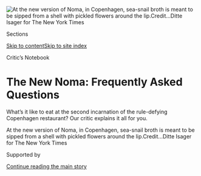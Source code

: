 <div id="app">

<div>

<div>

<div>

</div>

<div data-aria-hidden="false">

<div id="site-content" data-role="main">

<div>

<div class="css-1aor85t" style="opacity:0.000000001;z-index:-1;visibility:hidden">

<div class="css-1hqnpie">

<div class="css-epjblv">

<span class="css-17xtcya">[Food](/section/food)</span><span class="css-x15j1o">|</span><span class="css-fwqvlz">The
New Noma: Frequently Asked
Questions</span>

</div>

<div class="css-k008qs">

<div class="css-1iwv8en">

<span class="css-18z7m18"></span>

<div>

</div>

</div>

<span class="css-1n6z4y">https://nyti.ms/2Kcz10n</span>

<div class="css-1705lsu">

<div class="css-4xjgmj">

<div class="css-4skfbu" data-role="toolbar" data-aria-label="Social Media Share buttons, Save button, and Comments Panel with current comment count" data-testid="share-tools">

  - 
  - 
  - 
  - 
    
    <div class="css-6n7j50">
    
    </div>

  - 
  - 

</div>

</div>

</div>

</div>

</div>

</div>

<div class="css-11qgg8s">

</div>

<div id="fullBleedHeaderContent">

<div class="css-n4ws9g">

![<span class="css-16f3y1r e13ogyst0" data-aria-hidden="true">At the new
version of Noma, in Copenhagen, sea-snail broth is meant to be sipped
from a shell with pickled flowers around the
lip.</span><span class="css-cnj6d5 e1z0qqy90" itemprop="copyrightHolder"><span class="css-1ly73wi e1tej78p0">Credit...</span><span><span>Ditte
Isager for The New York
Times</span></span></span>](https://static01.graylady3jvrrxbe.onion/images/2018/04/25/dining/25noma/25noma-articleLarge.jpg?quality=75&auto=webp&disable=upscale)

</div>

<div class="css-a3jxye">

<div class="css-6cn7ki">

<div class="NYTAppHideMasthead css-1bcu9v6 e1suatyy0">

<div class="section css-1o1qe8k e1suatyy2">

<div class="css-cu5p7t er09x8g0">

<div class="css-6n7j50">

</div>

<span class="css-1dv1kvn">Sections</span>

[Skip to content](#site-content)[Skip to site index](#site-index)

</div>

<div class="css-10698na e1huz5gh0">

</div>

</div>

</div>

Critic’s Notebook

<div class="css-1sojcmr ehdk2mb0">

# The New Noma: Frequently Asked Questions

</div>

What’s it like to eat at the second incarnation of the rule-defying
Copenhagen restaurant? Our critic explains it all for you.

</div>

</div>

<div class="css-nwzfg5 e1gnum310">

<span class="css-1f9pvn2 dining">At the new version of Noma, in
Copenhagen, sea-snail broth is meant to be sipped from a shell with
pickled flowers around the
lip.</span><span class="css-cnj6d5 e1z0qqy90" itemprop="copyrightHolder"><span class="css-1ly73wi e1tej78p0">Credit...</span><span><span>Ditte
Isager for The New York Times</span></span></span>

</div>

<div id="sponsor-wrapper" class="css-1hyfx7x">

<div id="sponsor-slug" class="css-19vbshk">

Supported by

</div>

[Continue reading the main
story](#after-sponsor)

<div id="sponsor" class="ad sponsor-wrapper" style="text-align:center;height:100%;display:block">

</div>

<div id="after-sponsor">

</div>

</div>

<div class="css-1wx1auc e1gnum311">

<div class="css-18e8msd">

<div class="css-vp77d3 epjyd6m0">

<div class="css-1baulvz">

By [<span class="css-1baulvz last-byline" itemprop="name">Pete
Wells</span>](http://www.nytimes3xbfgragh.onion/by/pete-wells)

</div>

</div>

  - April 24,
    2018

  - 
    
    <div class="css-4xjgmj">
    
    <div class="css-d8bdto" data-role="toolbar" data-aria-label="Social Media Share buttons, Save button, and Comments Panel with current comment count" data-testid="share-tools">
    
      - 
      - 
      - 
      - 
        
        <div class="css-6n7j50">
        
        </div>
    
      - 
      - 
    
    </div>
    
    </div>

</div>

</div>

</div>

<div class="section meteredContent css-1r7ky0e" name="articleBody" itemprop="articleBody">

<div class="css-1fanzo5 StoryBodyCompanionColumn">

<div class="css-53u6y8">

**What is the “new Noma”?**

It’s what the tasting-menu set calls the compound in Copenhagen where
the chef René Redzepi [recently
transplanted](https://www.nytimes3xbfgragh.onion/2015/09/16/dining/noma-rene-redzepi-urban-farm.html)
the restaurant that invented New Nordic cuisine. The original Noma
operated in a 1765 warehouse for dried fish and whale oil on a city pier
from 2003 until February 2017. The [new Noma](http://noma.dk/) served
its first customers on Feb. 16, 2018.

</div>

</div>

<div class="css-79elbk" data-testid="photoviewer-wrapper">

<div class="css-z3e15g" data-testid="photoviewer-wrapper-hidden">

</div>

<div class="css-1a48zt4 ehw59r15" data-testid="photoviewer-children">

![<span class="css-16f3y1r e13ogyst0" data-aria-hidden="true">Employees
and the chef, René Redzepi, third from left in the front row, assemble
by the door when a new party
arrives.</span><span class="css-cnj6d5 e1z0qqy90" itemprop="copyrightHolder"><span class="css-1ly73wi e1tej78p0">Credit...</span><span>Ditte
Isager for The New York
Times</span></span>](https://static01.graylady3jvrrxbe.onion/images/2018/04/25/dining/25Noma13/25Noma13-articleLarge.jpg?quality=75&auto=webp&disable=upscale)

</div>

</div>

<div class="css-1fanzo5 StoryBodyCompanionColumn">

<div class="css-53u6y8">

**Will I be able to get a reservation?**

You might. Less than a day after its online ticketing system opened, in
November, journalists, cooks, locals and destination-restaurant pilgrims
from around the world had booked every seat through the end of April.
This critic, not very quick on the draw, failed to get a table, but a
former colleague who has written about Noma did, and offered a seat at
his table. Sporadically, the restaurant seems to find additional space
and puts new tickets up for sale. More usefully, the second batch of
tickets, running through the end of September, has not quite sold out
yet. A table for eight, in particular, is up for grabs on many
dates.

</div>

</div>

<div class="css-1fanzo5 StoryBodyCompanionColumn">

<div class="css-53u6y8">

</div>

</div>

<div class="css-79elbk" data-testid="photoviewer-wrapper">

<div class="css-z3e15g" data-testid="photoviewer-wrapper-hidden">

</div>

<div class="css-1a48zt4 ehw59r15" data-testid="photoviewer-children">

<div class="css-1xdhyk6 erfvjey0">

<span class="css-1ly73wi e1tej78p0">Image</span>

<div class="css-zjzyr8">

<div data-testid="lazyimage-container" style="height:257.77777777777777px">

</div>

</div>

</div>

<span class="css-16f3y1r e13ogyst0" data-aria-hidden="true">The
restaurant is one of several buildings, including a greenhouse, on the
bank of a pond in the city’s Christiania
section.</span><span class="css-cnj6d5 e1z0qqy90" itemprop="copyrightHolder"><span class="css-1ly73wi e1tej78p0">Credit...</span><span>Signe
Birck for The New York Times</span></span>

</div>

</div>

<div class="css-1fanzo5 StoryBodyCompanionColumn">

<div class="css-53u6y8">

**Where is it?**

The mailing address is Refshalevej 96, 1432 Copenhagen K, Denmark. More
generally, the new Noma is in the part of the city called Christiania,
where fortified walls were built on landfill in the 1600s to defend the
city. The area was neglected until it was taken over by residents in
1971, first as a playground and then as the base of Freetown, an
experimental anarchist community that proclaimed itself self-governing
and self-sufficient. “It is so far the biggest opportunity to build a
society from scratch,” one of the founders wrote. “For those who feel
the beating of the pioneer heart there can be no doubt as to the purpose
of Christiania.”

**Does the pioneer heart still beat in Christiania?**

Yes, despite continuing conflict over hashish vendors on Pusher Street.
The Noma complex, parts of which were still behind plywood early this
month, is an island within the island of Christiania. It is cordoned off
by a chain-link fence through which you can see the closest neighbor’s
home, a makeshift yurt in the woods. At the edge of the property is a
pond where swans, mallards and coots paddle around. It is as if Mr.
Redzepi had located Copenhagen’s back door and walked through it,
carrying the restaurant with
him.

</div>

</div>

<div class="css-79elbk" data-testid="photoviewer-wrapper">

<div class="css-z3e15g" data-testid="photoviewer-wrapper-hidden">

</div>

<div class="css-1a48zt4 ehw59r15" data-testid="photoviewer-children">

<div class="css-1xdhyk6 erfvjey0">

<span class="css-1ly73wi e1tej78p0">Image</span>

<div class="css-zjzyr8">

<div data-testid="lazyimage-container" style="height:483.33333333333326px">

</div>

</div>

</div>

<span class="css-16f3y1r e13ogyst0" data-aria-hidden="true">The
architect Bjarke Ingels conceived the kitchen and other areas as huts
connected by glass
ceilings.</span><span class="css-cnj6d5 e1z0qqy90" itemprop="copyrightHolder"><span class="css-1ly73wi e1tej78p0">Credit...</span><span>Ditte
Isager for The New York Times</span></span>

</div>

</div>

<div class="css-1fanzo5 StoryBodyCompanionColumn">

<div class="css-53u6y8">

**Does Noma look like a restaurant?**

Not as the word is commonly understood, no. With its rooftop garden, its
cluster of outbuildings and a main structure where work is carried on in
a cluster of “huts” connected by glass-roofed corridors, it more closely
resembles the campus of a tech firm or a small progressive college.

**Who designed it?**

The Danish architecture firm [BIG](http://www.big.dk/), led by Bjarke
Ingels. (BIG is also responsible for the trash-burning power plant that
you can see from the dining room, and that will have a 2,000-foot-long
ski run on its roof when it is finished.) According to Mr. Ingels, the
layout was inspired by the clustered structures on a traditional Danish
farmstead. Mr. Redzepi, who as the son of a Muslim father of Albanian
descent and a Christian mother from Denmark is something of an outsider
in Danish culture, has told people that the central building where the
kitchen and dining room sit is derived from Viking
longhouses.

</div>

</div>

<div class="css-1fanzo5 StoryBodyCompanionColumn">

<div class="css-53u6y8">

</div>

</div>

<div class="css-79elbk" data-testid="photoviewer-wrapper">

<div class="css-z3e15g" data-testid="photoviewer-wrapper-hidden">

</div>

<div class="css-1a48zt4 ehw59r15" data-testid="photoviewer-children">

<div class="css-1xdhyk6 erfvjey0">

<span class="css-1ly73wi e1tej78p0">Image</span>

<div class="css-zjzyr8">

<div data-testid="lazyimage-container" style="height:483.33333333333326px">

</div>

</div>

</div>

<span class="css-16f3y1r e13ogyst0" data-aria-hidden="true">The menu’s
oceanic theme is foreshadowed by sea creatures preserved in
jars.</span><span class="css-cnj6d5 e1z0qqy90" itemprop="copyrightHolder"><span class="css-1ly73wi e1tej78p0">Credit...</span><span>Ditte
Isager for The New York Times</span></span>

</div>

</div>

<div class="css-1fanzo5 StoryBodyCompanionColumn">

<div class="css-53u6y8">

**If I get a reservation, will eating at Noma make me feel like a
Viking?**

Probably not, unless you precede your meal with a score on Pusher
Street. Viking longhouses were windowless, underfurnished, smoky and
probably smelly, given that farm animals slept in them. Noma’s dining
room, by contrast, is meticulously carpentered together, from the peaked
ceiling to the bare floor, out of sanded oak and Douglas fir. It has
spindle-legged, custom-built Danish-modern tables and chairs beside
glass walls with a view of the pond and woods. The kitchen, which you
can see from the dining room, is well ventilated. From time to time you
might hear chords of whatever music the cooks are listening to. The
animals living inside the complex — king crabs and mollusks in shades of
pink and aquamarine generally seen only on the residents of [Bikini
Bottom](https://www.youtube.com/watch?v=RjUVOBory70) — are kept in tanks
with no noticeable odor. The 42 or so diners are typically well groomed
and carefully, if not formally, dressed. Although they are not given to
marauding and pillaging, they are not particularly solemn, either. Noma
is not a place of worship.

**What will happen when I arrive?**

You may look for a sign. You will not see one, but if you see
greenhouses and a long concrete bunker built into a 17th-century earthen
rampart, you are in the right place. Somebody will greet you at the
gate, perhaps Ali Sonko, who immigrated to Denmark from Gambia, started
at Noma as a dishwasher and is now one of Mr. Redzepi’s partners. If you
are a repeat customer, he may hug you before leading you to the
restaurant. When you enter, most of the kitchen and dining room staff,
including Mr. Redzepi, will be standing inside the door. They will act
as if they have been particularly looking forward to your arrival and
had all the time in the world to greet you. It is a little like meeting
the von Trapp children. Once this ritual is over, they return to their
posts and you are brought to your table. A glass of sparkling wine will
probably materialize
quickly.

</div>

</div>

<div class="css-79elbk" data-testid="photoviewer-wrapper">

<div class="css-z3e15g" data-testid="photoviewer-wrapper-hidden">

</div>

<div class="css-1a48zt4 ehw59r15" data-testid="photoviewer-children">

<div class="css-1xdhyk6 erfvjey0">

<span class="css-1ly73wi e1tej78p0">Image</span>

<div class="css-zjzyr8">

<div data-testid="lazyimage-container" style="height:483.33333333333326px">

</div>

</div>

</div>

<span class="css-16f3y1r e13ogyst0" data-aria-hidden="true">Noma seats
about 42 diners in comfortable, understated
style.</span><span class="css-cnj6d5 e1z0qqy90" itemprop="copyrightHolder"><span class="css-1ly73wi e1tej78p0">Credit...</span><span>Ditte
Isager for The New York Times</span></span>

</div>

</div>

<div class="css-1fanzo5 StoryBodyCompanionColumn">

<div class="css-53u6y8">

**How are meals at the new Noma different?**

The menus are more tightly focused. The old Noma restricted itself to
ingredients that grew in the Nordic countries. The new one narrows the
scope even more, with three major themes a year that stick to what Mr.
Redzepi thinks is best at the time. The menu in late spring and summer
will revolve around plants, although it will not necessarily be
vegetarian. “We will have things we think belong, like ants and snails,”
Mr. Redzepi said during one of his frequent trips to the dining room.
“They’re there, in the garden.” Foragers and hunters will supply the
late-fall and early-winter kitchen with wild mushrooms, nuts, game
birds, deer, moose, bear. Every course in the current menu, in effect
until late spring, contains something from the ocean.

**How many courses are in the tasting menu?**

There are around 20 dishes, a few of which come at the same time.
Matchstick strips of the firmer bits of a mahogany clam, decorated with
seaweed fronds and little salt-preserved unripe gooseberries and black
currant buds, arrive in its shell in a bath of mussel juice and oil
pressed from black-currant wood at the same moment as a bay scallop and
its roe, pulled from Norwegian seas by a diver named Roderick Sloan, who
must be immune to hypothermia.

**Is that good?**

Unless Mr. Sloan is a friend of yours, the scallop is likely to be the
sweetest you have ever tasted. The clam is briny and tart and chewy, and
affects you like a splash of Norwegian water in the face.

</div>

</div>

<div class="css-1fanzo5 StoryBodyCompanionColumn">

<div class="css-53u6y8">

**Will I see a menu before I eat?**

In a manner of speaking, yes. You won’t see a printed menu until the
meal is over, but hanging to the right of the entrance is a framed
beachcomber’s collage of shells, seaweeds, starfish, sea horses and
other saltwater creatures. Nearly every course is represented
somewhere.

</div>

</div>

<div class="css-79elbk" data-testid="photoviewer-wrapper">

<div class="css-z3e15g" data-testid="photoviewer-wrapper-hidden">

</div>

<div class="css-1a48zt4 ehw59r15" data-testid="photoviewer-children">

<div class="css-1xdhyk6 erfvjey0">

<span class="css-1ly73wi e1tej78p0">Image</span>

<div class="css-zjzyr8">

<div data-testid="lazyimage-container" style="height:257.77777777777777px">

</div>

</div>

</div>

<span class="css-16f3y1r e13ogyst0" data-aria-hidden="true">In lieu of a
paper menu by the door, Noma displays a beachcomber’s collage
representing nearly every course, and some decorative creatures that are
not
served.  
  
</span><span class="css-cnj6d5 e1z0qqy90" itemprop="copyrightHolder"><span class="css-1ly73wi e1tej78p0">Credit...</span><span>Ditte
Isager for The New York Times</span></span>

</div>

</div>

<div class="css-1fanzo5 StoryBodyCompanionColumn">

<div class="css-53u6y8">

**Is Noma serving sea horse and starfish?**

Both are decorative items in the collage, like the polished rocks,
although the test kitchen gave ground starfish the old college try. “We
did not enjoy it,” Mr. Redzepi said, emphatically. Instead cooks paint a
starfish on the plate with a pearlescent sauce of egg yolks and
pumpkin-seed oil and cover it with wild Danish trout roe. Studded with
tiny flecks of dried fermented plum, it is wonderful to eat, although
you could see trompe l’oeil plating as a small betrayal of the
all-natural ethos that animates most of Noma’s cooking.

**What is the black-and-white shell, the size of a soapdish, in the
bottom-left corner of the collage?**

A horse mussel. Horse mussels are almost never eaten, not even by
horses. After throwing away the nondelicious parts, which Mr. Redzepi
estimates at roughly two-thirds to three-quarters of the animal, Noma’s
cooks stew the rest with chanterelles they preserved in oil last year.
It tastes meaty, a bit like lamb, or at least more like lamb than
anything else on the menu, and its flavor is considerably perked up by
some tart foraged mirabelle plums, salted and dried before the
winter.

</div>

</div>

<div class="css-79elbk" data-testid="photoviewer-wrapper">

<div class="css-z3e15g" data-testid="photoviewer-wrapper-hidden">

</div>

<div class="css-1a48zt4 ehw59r15" data-testid="photoviewer-children">

<div class="css-1xdhyk6 erfvjey0">

<span class="css-1ly73wi e1tej78p0">Image</span>

<div class="css-zjzyr8">

<div data-testid="lazyimage-container" style="height:483.33333333333326px">

</div>

</div>

</div>

<span class="css-16f3y1r e13ogyst0" data-aria-hidden="true">Many of the
shellfish are procured by a diver from waters near the Arctic
Circle.</span><span class="css-cnj6d5 e1z0qqy90" itemprop="copyrightHolder"><span class="css-1ly73wi e1tej78p0">Credit...</span><span>Ditte
Isager for The New York Times</span></span>

</div>

</div>

<div class="css-1fanzo5 StoryBodyCompanionColumn">

<div class="css-53u6y8">

**Should I start eating horse mussels?**

If you can get them the way Noma cooks them, sure.

**Are regular blue mussels not on the menu?**

</div>

</div>

<div class="css-1fanzo5 StoryBodyCompanionColumn">

<div class="css-53u6y8">

They are, and they must be among the best mussels on earth. Four or five
of their stout bellies have been joined together after being separated
from the stringier bits, which are ground up in a smoked butter sauce
that is insanely
good.

</div>

</div>

<div class="css-79elbk" data-testid="photoviewer-wrapper">

<div class="css-z3e15g" data-testid="photoviewer-wrapper-hidden">

</div>

<div class="css-1a48zt4 ehw59r15" data-testid="photoviewer-children">

<div class="css-1xdhyk6 erfvjey0">

<span class="css-1ly73wi e1tej78p0">Image</span>

<div class="css-zjzyr8">

<div data-testid="lazyimage-container" style="height:483.33333333333326px">

</div>

</div>

</div>

<span class="css-16f3y1r e13ogyst0" data-aria-hidden="true">A ring of
pink lumpfish roe is visible beneath a
jellyfish.</span><span class="css-cnj6d5 e1z0qqy90" itemprop="copyrightHolder"><span class="css-1ly73wi e1tej78p0">Credit...</span><span>Ditte
Isager for The New York Times</span></span>

</div>

</div>

<div class="css-1fanzo5 StoryBodyCompanionColumn">

<div class="css-53u6y8">

**Does the all-seafood menu get monotonous?**

Not for a minute. At around two hours, the meal skates along briskly and
pulls a greater variety of flavors out of the Nordic waters than another
restaurant would get by importing seafood from around the world.

**How do all these courses get to my table?**

Mr. Redzepi will bring one or two, stopping to chat about, say, snails
and starfish. Others will be brought by cooks. You will probably be
served by Lars Korby, who helps herd the wine collection; James
Spreadbury, a kindly Australian who manages the restaurant; Mette
Soberg, who as head of Noma’s research and development department works
out the first drafts of many dishes. There is no discernible hierarchy
in the service staff, although Mr. Redzepi is obviously the
boss.

</div>

</div>

<div class="css-79elbk" data-testid="photoviewer-wrapper">

<div class="css-z3e15g" data-testid="photoviewer-wrapper-hidden">

</div>

<div class="css-1a48zt4 ehw59r15" data-testid="photoviewer-children">

<div class="css-1xdhyk6 erfvjey0">

<span class="css-1ly73wi e1tej78p0">Image</span>

<div class="css-zjzyr8">

<div data-testid="lazyimage-container" style="height:257.77777777777777px">

</div>

</div>

</div>

<span class="css-16f3y1r e13ogyst0" data-aria-hidden="true">The kitchen
layout with free-standing work stations was first tried out at a pop-up
in
Mexico.</span><span class="css-cnj6d5 e1z0qqy90" itemprop="copyrightHolder"><span class="css-1ly73wi e1tej78p0">Credit...</span><span>Ditte
Isager for The New York Times</span></span>

</div>

</div>

<div class="css-1fanzo5 StoryBodyCompanionColumn">

<div class="css-53u6y8">

**What happened to the famous fermentation laboratory?**

The laboratory and its director, David Zilber, used to work out of a
shipping container outside the old restaurant. Now both have moved
indoors, and have been given a walk-in refrigerator stacked with various
garums and “peaso,” a relative of miso made with yellow peas. Something
fermented turns up in every course on the current menu, including the
esoteric juices — saffron and Arctic thyme is a typical example — that
can be had in place of a wine pairing. The restaurant’s work with
fermentation is so extensive that it fills a book, [“The Noma Guide to
Fermentation,”](https://www.workman.com/products/the-noma-guide-to-fermentation-foundations-of-flavor)
by Mr. Zilber and Mr. Redzepi, to be published this year.

**I neither know nor care how fermentation works. Will I still
appreciate the food?**

If you can enjoy wine or cheese without understanding their metabolic
underpinnings, you will be fine. But when you are eating something at
Noma that tastes like much more than the sum of its parts, when you
realize that few of the restaurant’s many imitators load as much depth
and complexity into their cooking, when you start to lose your bearings
and can’t quite figure out what is happening, it can be helpful to
recall that just out of sight is an entire room full of special
sauce.

</div>

</div>

<div class="css-1fanzo5 StoryBodyCompanionColumn">

<div class="css-53u6y8">

</div>

</div>

<div class="css-79elbk" data-testid="photoviewer-wrapper">

<div class="css-z3e15g" data-testid="photoviewer-wrapper-hidden">

</div>

<div class="css-1a48zt4 ehw59r15" data-testid="photoviewer-children">

<div class="css-1xdhyk6 erfvjey0">

<span class="css-1ly73wi e1tej78p0">Image</span>

<div class="css-zjzyr8">

<div data-testid="lazyimage-container" style="height:483.33333333333326px">

</div>

</div>

</div>

<span class="css-16f3y1r e13ogyst0" data-aria-hidden="true">Every course
contains something from the ocean; one of the desserts is a plankton
cake.</span><span class="css-cnj6d5 e1z0qqy90" itemprop="copyrightHolder"><span class="css-1ly73wi e1tej78p0">Credit...</span><span>Ditte
Isager for The New York Times</span></span>

</div>

</div>

<div class="css-1fanzo5 StoryBodyCompanionColumn">

<div class="css-53u6y8">

**Does fermentation make everything at Noma taste great?**

You may reach an answer in the negative if you drink the green liquid of
plankton and raw pumpkin-seed milk thinned with yogurt whey. And then
you may find yourself reflecting that to explore the boundaries of
deliciousness it is sometimes necessary to go beyond them.

**Will I avoid plankton if I get the wine pairing?**

Not necessarily. One current dessert is a plankton mousse under a
toasted-milk crumble. It does not taste weird at all. Neither do the two
desserts made with kelp, but none of them is as likable over the short
term (and probably the long term, too) as the icy cloudberry soup with
snowdrifts of frozen yogurt and tiny candied pine cones, as chewy as
jelly beans.

**All these small portions look as if they’d been put on the plate by a
team of synchronized hummingbirds. Will I get enough to eat?**

Just before the finale of desserts, when you may be second-guessing Mr.
Redzepi’s decision not to serve any bread with this menu, something
close to perfect happens. It is a dish called “head of the cod.” It is
not an entire head, but the meatiest chunks on sharp blades of bone that
have been as carefully trimmed as any Frenched rack of lamb. The fish
has been brushed with seaweed and mushroom glazes reminiscent of soy and
miso and then grilled, something like the way yellowtail collar is
cooked in an izakaya. There are four cuts and three garnishes, so you
have the option of, say, dipping the cheek in horseradish oil and
dredging the tongue in a tart pesto made from ground Danish wood ants.
The fish is soft, extravagantly rich, and by the time you have found the
last shred of flesh you are ready for something
sweet.

</div>

</div>

<div class="css-79elbk" data-testid="photoviewer-wrapper">

<div class="css-z3e15g" data-testid="photoviewer-wrapper-hidden">

</div>

<div class="css-1a48zt4 ehw59r15" data-testid="photoviewer-children">

<div class="css-1xdhyk6 erfvjey0">

<span class="css-1ly73wi e1tej78p0">Image</span>

<div class="css-zjzyr8">

<div data-testid="lazyimage-container" style="height:483.33333333333326px">

</div>

</div>

</div>

<span class="css-16f3y1r e13ogyst0" data-aria-hidden="true">The final
course before dessert is sections of cod head with grilled ramson
leaves.</span><span class="css-cnj6d5 e1z0qqy90" itemprop="copyrightHolder"><span class="css-1ly73wi e1tej78p0">Credit...</span><span>Ditte
Isager for The New York Times</span></span>

</div>

</div>

<div class="css-1fanzo5 StoryBodyCompanionColumn">

<div class="css-53u6y8">

**What is Noma all about?**

The cod-head dish sums it up. Noma’s strategy in all things is to get
rid of any received notions of luxury in restaurants and replace them
with something seen as more humble (pottery spun on a wheel instead of
Bernardaud porcelain), eccentric (natural wines rather than blue-chip
Bordeaux), overlooked (horse mussels instead of no horse mussels), or
undervalued (cod heads for lobster). Mr. Redzepi and his colleagues have
rebuilt the template of high-end, destination dining piece by piece with
stuff that has been thought about, considered and chosen for a reason.
Sometimes the cook or dining-room worker bringing the food to your table
tells you the reason, but even when you’re not told, you can still sense
that everything has a purpose. That’s what Noma is about as a business
serving food. As an aesthetic project, it is also about questioning
received hierarchies of value. The stray plant in your backyard or
window box is a weed only if you pull it out. Let it grow and it could
be a wildflower, or a tasty addition to tonight’s salad.

</div>

</div>

<div class="css-1fanzo5 StoryBodyCompanionColumn">

<div class="css-53u6y8">

**How much does it cost?**

About $375 for lunch or dinner without drinks, paid in advance when you
reserve on the restaurant’s website. Wine pairings cost about $166 and
the slate of juices runs about $133. Each night four students, randomly
chosen from a waiting list, are seated and charged about $165 a person,
including wine or juice pairings.

**Isn’t $375 a lot of money?**

Yes. Noma is redefining luxury, not abolishing it.

[*Follow NYT Food on
Facebook*](https://www.facebookcorewwwi.onion/nytfood/)*,*
[*Instagram*](https://instagram.com/nytfood)*,*
[*Twitter*](https://twitter.com/nytfood) *and*
[*Pinterest*](https://www.pinterest.com/nytfood/)*.* [*Get regular
updates from NYT Cooking, with recipe suggestions, cooking tips and
shopping
advice*](https://www.nytimes3xbfgragh.onion/newsletters/cooking)*.*

</div>

</div>

</div>

<div>

</div>

<div>

</div>

<div>

</div>

<div>

<div id="bottom-wrapper" class="css-1ede5it">

<div id="bottom-slug" class="css-l9onyx">

Advertisement

</div>

[Continue reading the main
story](#after-bottom)

<div id="bottom" class="ad bottom-wrapper" style="text-align:center;height:100%;display:block;min-height:90px">

</div>

<div id="after-bottom">

</div>

</div>

</div>

</div>

</div>

## Site Index

<div>

</div>

## Site Information Navigation

  - [© <span>2020</span> <span>The New York Times
    Company</span>](https://help.nytimes3xbfgragh.onion/hc/en-us/articles/115014792127-Copyright-notice)

<!-- end list -->

  - [NYTCo](https://www.nytco.com/)
  - [Contact
    Us](https://help.nytimes3xbfgragh.onion/hc/en-us/articles/115015385887-Contact-Us)
  - [Work with us](https://www.nytco.com/careers/)
  - [Advertise](https://nytmediakit.com/)
  - [T Brand Studio](http://www.tbrandstudio.com/)
  - [Your Ad
    Choices](https://www.nytimes3xbfgragh.onion/privacy/cookie-policy#how-do-i-manage-trackers)
  - [Privacy](https://www.nytimes3xbfgragh.onion/privacy)
  - [Terms of
    Service](https://help.nytimes3xbfgragh.onion/hc/en-us/articles/115014893428-Terms-of-service)
  - [Terms of
    Sale](https://help.nytimes3xbfgragh.onion/hc/en-us/articles/115014893968-Terms-of-sale)
  - [Site
    Map](https://spiderbites.nytimes3xbfgragh.onion)
  - [Help](https://help.nytimes3xbfgragh.onion/hc/en-us)
  - [Subscriptions](https://www.nytimes3xbfgragh.onion/subscription?campaignId=37WXW)

</div>

</div>

</div>

</div>
